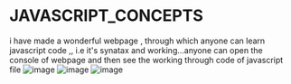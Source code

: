 # JAVASCRIPT_CONCEPTS
i have made a wonderful webpage , through which anyone can learn javascript code ,, i.e it's synatax and working...anyone can open the console of webpage and then see the working through code of javascript file
![image](https://user-images.githubusercontent.com/66327225/118177128-e443d980-b44f-11eb-828d-7b578ee44e8d.png)
![image](https://user-images.githubusercontent.com/66327225/118177536-72b85b00-b450-11eb-8e1a-6b44701fe739.png)
![image](https://user-images.githubusercontent.com/66327225/118178260-5ec12900-b451-11eb-800f-e3f3b0bbadef.png)
